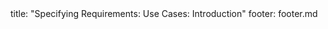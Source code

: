 <frontmatter>
title: "Specifying Requirements: Use Cases: Introduction"
footer: footer.md
</frontmatter>

<include src="unit-inPage-asFlat.md" boilerplate />